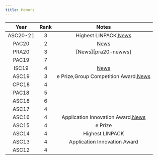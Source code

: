 ```yaml
---
title: Honors
---
```


|   Year   | Rank |                       Notes                        |
| :------: | :--: | :------------------------------------------------: |
| ASC20-21 |  3   |       Highest LINPACK,[News][asc20-21-news]        |
|  PAC20   |  2   |                 [News][pac20-news]                 |
|  PRA20   |  3   |                [News][pra20-newws]                 |
|  PAC19   |  7   |                                                    |
|  ISC19   |  4   |                 [News][isc19-news]                 |
|  ASC19   |  3   | e Prize,Group Competition Award,[News][asc19-news] |
|  CPC18   |  4   |                                                    |
|  PAC18   |  5   |                                                    |
|  ASC18   |  6   |                                                    |
|  ASC17   |  4   |                                                    |
|  ASC16   |  4   |  Application Innovation Award,[News][asc16-news]   |
|  ASC15   |  4   |                      e Prize                       |
|  ASC14   |  4   |                  Highest LINPACK                   |
|  ASC13   |  4   |            Application Innovation Award            |
|  ASC12   |  4   |                                                    |

[asc20-21]: http://www.asc-events.net/ASC20-21/Finals.php
[asc20-21-news]: https://mp.weixin.qq.com/s/qIaw40TKvcRTo_NULV_z_g
[pac20-news]: https://mp.weixin.qq.com/s/F06-d3718XazNqVhLFcoaA
[pra20-news]: https://mp.weixin.qq.com/s/r9gJu9tuRvNoXj2c9ktVFg
[isc19-news]: https://mp.weixin.qq.com/s/wBmQgKCtHq95HZvf8n38Tg
[asc19-news]: https://mp.weixin.qq.com/s/YaZBmRCFgIK8U9B2WtY-IA
[asc16-news]: https://mp.weixin.qq.com/s/wBmQgKCtHq95HZvf8n38Tg
